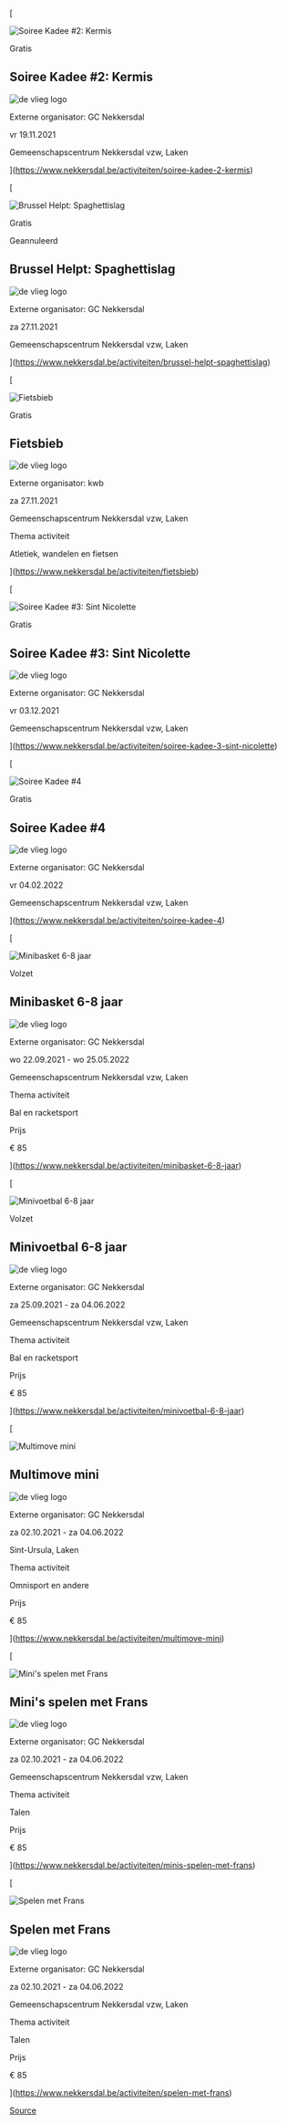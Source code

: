 [

![Soiree Kadee #2: Kermis](/sites/nekkersdal/files/styles/activity_teaser/public/viks/f-d31a4f88c1ee4c11969dbe69b9d2d12c.png?itok=rESnqJQ8)

Gratis

Soiree Kadee #2: Kermis
-----------------------

![de vlieg logo](/themes/custom/entityone/components/_global/images/dist/fly.svg "Vlieg")

Externe organisator: GC Nekkersdal

vr 19.11.2021

Gemeenschapscentrum Nekkersdal vzw, Laken









](https://www.nekkersdal.be/activiteiten/soiree-kadee-2-kermis)

[

![Brussel Helpt: Spaghettislag](/sites/nekkersdal/files/styles/activity_teaser/public/viks/f-283364f47a544af98d3de5f7eee3fee0.png?itok=nP4p4clr)

Gratis

Geannuleerd

Brussel Helpt: Spaghettislag
----------------------------

![de vlieg logo](/themes/custom/entityone/components/_global/images/dist/fly.svg "Vlieg")

Externe organisator: GC Nekkersdal

za 27.11.2021

Gemeenschapscentrum Nekkersdal vzw, Laken









](https://www.nekkersdal.be/activiteiten/brussel-helpt-spaghettislag)

[

![Fietsbieb](/sites/nekkersdal/files/styles/activity_teaser/public/viks/f-5ba56f6c20974cf0ae61fe7911392c75.png?itok=NMWJNrik)

Gratis

Fietsbieb
---------

![de vlieg logo](/themes/custom/entityone/components/_global/images/dist/fly.svg "Vlieg")

Externe organisator: kwb

za 27.11.2021

Gemeenschapscentrum Nekkersdal vzw, Laken

Thema activiteit

Atletiek, wandelen en fietsen















](https://www.nekkersdal.be/activiteiten/fietsbieb)

[

![Soiree Kadee #3: Sint Nicolette](/sites/nekkersdal/files/styles/activity_teaser/public/viks/f-975cde00013e44e585f05c222997e734.png?itok=MnUe1jux)

Gratis

Soiree Kadee #3: Sint Nicolette
-------------------------------

![de vlieg logo](/themes/custom/entityone/components/_global/images/dist/fly.svg "Vlieg")

Externe organisator: GC Nekkersdal

vr 03.12.2021

Gemeenschapscentrum Nekkersdal vzw, Laken









](https://www.nekkersdal.be/activiteiten/soiree-kadee-3-sint-nicolette)

[

![Soiree Kadee #4](/sites/nekkersdal/files/styles/activity_teaser/public/viks/f-e4a3f5fa27f74da18b74c1e1bb60b718.png?itok=SuaKiTuy)

Gratis

Soiree Kadee #4
---------------

![de vlieg logo](/themes/custom/entityone/components/_global/images/dist/fly.svg "Vlieg")

Externe organisator: GC Nekkersdal

vr 04.02.2022

Gemeenschapscentrum Nekkersdal vzw, Laken









](https://www.nekkersdal.be/activiteiten/soiree-kadee-4)

[

![Minibasket 6-8 jaar](/sites/nekkersdal/files/styles/activity_teaser/public/viks/f-4fd73c9c9caf4125ad48b0f04a6a6c12.png?itok=0CfygbDI)

Volzet

Minibasket 6-8 jaar
-------------------

![de vlieg logo](/themes/custom/entityone/components/_global/images/dist/fly.svg "Vlieg")

Externe organisator: GC Nekkersdal

wo 22.09.2021 - wo 25.05.2022

Gemeenschapscentrum Nekkersdal vzw, Laken

Thema activiteit

Bal en racketsport

Prijs

€ 85













](https://www.nekkersdal.be/activiteiten/minibasket-6-8-jaar)

[

![Minivoetbal 6-8 jaar](/sites/nekkersdal/files/styles/activity_teaser/public/viks/f-eb91f174a434472bbe06f592031aaad2.png?itok=78018liD)

Volzet

Minivoetbal 6-8 jaar
--------------------

![de vlieg logo](/themes/custom/entityone/components/_global/images/dist/fly.svg "Vlieg")

Externe organisator: GC Nekkersdal

za 25.09.2021 - za 04.06.2022

Gemeenschapscentrum Nekkersdal vzw, Laken

Thema activiteit

Bal en racketsport

Prijs

€ 85













](https://www.nekkersdal.be/activiteiten/minivoetbal-6-8-jaar)

[

![Multimove mini](/sites/nekkersdal/files/styles/activity_teaser/public/viks/f-00989ae77eeb4e578b74f131e83692df.png?itok=BeZY9qA0)

Multimove mini
--------------

![de vlieg logo](/themes/custom/entityone/components/_global/images/dist/fly.svg "Vlieg")

Externe organisator: GC Nekkersdal

za 02.10.2021 - za 04.06.2022

Sint-Ursula, Laken

Thema activiteit

Omnisport en andere

Prijs

€ 85













](https://www.nekkersdal.be/activiteiten/multimove-mini)

[

![Mini's spelen met Frans](/sites/nekkersdal/files/styles/activity_teaser/public/viks/f-87e6c320680847c8aeceb1b4caab8cf7.png?itok=lGeAv2La)

Mini's spelen met Frans
-----------------------

![de vlieg logo](/themes/custom/entityone/components/_global/images/dist/fly.svg "Vlieg")

Externe organisator: GC Nekkersdal

za 02.10.2021 - za 04.06.2022

Gemeenschapscentrum Nekkersdal vzw, Laken

Thema activiteit

Talen

Prijs

€ 85













](https://www.nekkersdal.be/activiteiten/minis-spelen-met-frans)

[

![Spelen met Frans](/sites/nekkersdal/files/styles/activity_teaser/public/viks/f-2c341a56c4904584831f71de8d1b1e30.png?itok=K_PZeY6r)

Spelen met Frans
----------------

![de vlieg logo](/themes/custom/entityone/components/_global/images/dist/fly.svg "Vlieg")

Externe organisator: GC Nekkersdal

za 02.10.2021 - za 04.06.2022

Gemeenschapscentrum Nekkersdal vzw, Laken

Thema activiteit

Talen

Prijs

€ 85













](https://www.nekkersdal.be/activiteiten/spelen-met-frans)

[Source](https://www.nekkersdal.be/activiteiten?f%5B0%5D=activity_target_group%3A165&f%5B1%5D=activity_target_group%3A576&items_per_page=All)